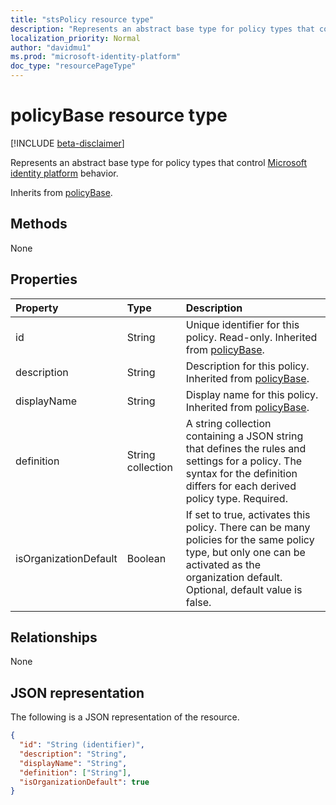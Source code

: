 ```yaml
---
title: "stsPolicy resource type"
description: "Represents an abstract base type for policy types that control Microsoft identity platform behavior."
localization_priority: Normal
author: "davidmu1"
ms.prod: "microsoft-identity-platform"
doc_type: "resourcePageType"
---
```


# policyBase resource type

[!INCLUDE [beta-disclaimer](../../includes/beta-disclaimer.md)]

Represents an abstract base type for policy types that control [Microsoft identity platform](https://docs.microsoft.com/azure/active-directory/develop/) behavior.

Inherits from [policyBase](policyBase.md).

## Methods

None

## Properties

| Property     | Type        | Description |
|:-------------|:------------|:------------|
|id|String| Unique identifier for this policy. Read-only. Inherited from [policyBase](policyBase.md).|
|description|String| Description for this policy. Inherited from [policyBase](policyBase.md).|
|displayName|String| Display name for this policy. Inherited from [policyBase](policyBase.md).|
|definition|String collection| A string collection containing a JSON string that defines the rules and settings for a policy. The syntax for the definition differs for each derived policy type. Required.|
|isOrganizationDefault|Boolean|If set to true, activates this policy. There can be many policies for the same policy type, but only one can be activated as the organization default. Optional, default value is false.|

## Relationships

None

## JSON representation

The following is a JSON representation of the resource.

<!-- {
  "blockType": "resource",
  "optionalProperties": [

  ],
  "@odata.type": "microsoft.graph.stsPolicy",
  "baseType": "microsoft.graph.policyBase",
  "keyProperty": "id"
}-->

```json
{
  "id": "String (identifier)",
  "description": "String",
  "displayName": "String",
  "definition": ["String"],
  "isOrganizationDefault": true
}
```

<!-- uuid: 16cd6b66-4b1a-43a1-adaf-3a886856ed98
2019-02-04 14:57:30 UTC -->
<!-- {
  "type": "#page.annotation",
  "description": "stsPolicy resource",
  "keywords": "",
  "section": "documentation",
  "tocPath": ""
}-->